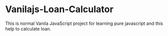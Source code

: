 # Vanilajs-Loan-Calculator

This is normal Vanila JavaScript project for learning pure javascript and this help to calculate loan.

